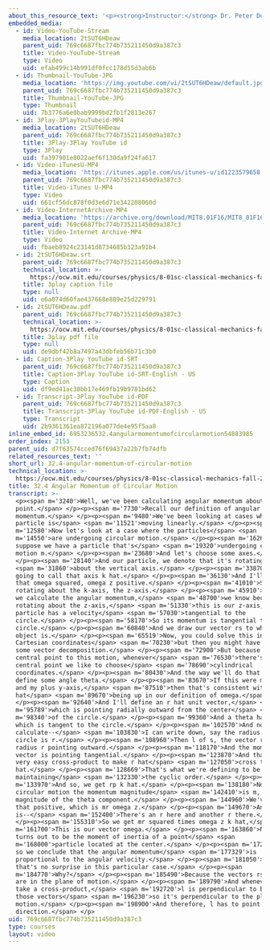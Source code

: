 ```yaml
---
about_this_resource_text: '<p><strong>Instructor:</strong> Dr. Peter Dourmashkin</p>'
embedded_media:
  - id: Video-YouTube-Stream
    media_location: 2tSUT6HDeaw
    parent_uid: 769c6687fbc774b735211450d9a387c3
    title: Video-YouTube-Stream
    type: Video
    uid: efab499c14b991df0fcc178d55d3ab6b
  - id: Thumbnail-YouTube-JPG
    media_location: 'https://img.youtube.com/vi/2tSUT6HDeaw/default.jpg'
    parent_uid: 769c6687fbc774b735211450d9a387c3
    title: Thumbnail-YouTube-JPG
    type: Thumbnail
    uid: 7b3776a6e0bab9999bd2fb1f2813e267
  - id: 3Play-3PlayYouTubeid-MP4
    media_location: 2tSUT6HDeaw
    parent_uid: 769c6687fbc774b735211450d9a387c3
    title: 3Play-3Play YouTube id
    type: 3Play
    uid: fa397901e8022aef6f130da9f24fa617
  - id: Video-iTunesU-MP4
    media_location: 'https://itunes.apple.com/us/itunes-u/id1223579658'
    parent_uid: 769c6687fbc774b735211450d9a387c3
    title: Video-iTunes U-MP4
    type: Video
    uid: 661cf56dc878f0d3e6d71e342208060d
  - id: Video-InternetArchive-MP4
    media_location: 'https://archive.org/download/MIT8.01F16/MIT8_01F16_L32v04_360p.mp4'
    parent_uid: 769c6687fbc774b735211450d9a387c3
    title: Video-Internet Archive-MP4
    type: Video
    uid: fbaeb8924c23141d8734685b323a91b4
  - id: 2tSUT6HDeaw.srt
    parent_uid: 769c6687fbc774b735211450d9a387c3
    technical_location: >-
      https://ocw.mit.edu/courses/physics/8-01sc-classical-mechanics-fall-2016/week-11-angular-momentum/32.4-angular-momentum-of-circular-motion/32.4-angular-momentum-of-circular-motion/2tSUT6HDeaw.srt
    title: 3play caption file
    type: null
    uid: e6a874d60fae437668e889e25d229791
  - id: 2tSUT6HDeaw.pdf
    parent_uid: 769c6687fbc774b735211450d9a387c3
    technical_location: >-
      https://ocw.mit.edu/courses/physics/8-01sc-classical-mechanics-fall-2016/week-11-angular-momentum/32.4-angular-momentum-of-circular-motion/32.4-angular-momentum-of-circular-motion/2tSUT6HDeaw.pdf
    title: 3play pdf file
    type: null
    uid: de9dbf42b8a7497a43dbfeb56b71c3b0
  - id: Caption-3Play YouTube id-SRT
    parent_uid: 769c6687fbc774b735211450d9a387c3
    title: Caption-3Play YouTube id-SRT-English - US
    type: Caption
    uid: df9ed41ac38bb17e469fb19b9781bd62
  - id: Transcript-3Play YouTube id-PDF
    parent_uid: 769c6687fbc774b735211450d9a387c3
    title: Transcript-3Play YouTube id-PDF-English - US
    type: Transcript
    uid: 2b9361361ea872196a077de4e95f5aa8
inline_embed_id: 6953236532.4angularmomentumofcircularmotion54883985
order_index: 2153
parent_uid: d7f63574cced76f69437a22b7fb74dfb
related_resources_text: ''
short_url: 32.4-angular-momentum-of-circular-motion
technical_location: >-
  https://ocw.mit.edu/courses/physics/8-01sc-classical-mechanics-fall-2016/week-11-angular-momentum/32.4-angular-momentum-of-circular-motion/32.4-angular-momentum-of-circular-motion
title: 32.4 Angular Momentum of Circular Motion
transcript: >-
  <p><span m='3240'>Well, we've been calculating angular momentum about a
  point.</span> </p><p><span m='7730'>Recall our definition of angular
  momentum.</span> </p><p><span m='9480'>We've been looking at cases where the
  particle is</span> <span m='11521'>moving linearly.</span> </p><p><span
  m='12580'>Now let's look at a case where the particles</span> <span
  m='14550'>are undergoing circular motion.</span> </p><p><span m='16260'>So
  suppose we have a particle that's</span> <span m='19320'>undergoing circular
  motion m.</span> </p><p><span m='23680'>And let's choose some axes.</span>
  </p><p><span m='28140'>And our particle, we denote that it's rotating</span>
  <span m='31860'>about the vertical axis.</span> </p><p><span m='33870'>I'm
  going to call that axis k hat.</span> </p><p><span m='36130'>And I'll make
  that omega squared, omega z positive.</span> </p><p><span m='41010'>So it's
  rotating about the k-axis, the z-axis.</span> </p><p><span m='45910'>Now, when
  we calculate the angular momentum,</span> <span m='48700'>we know because it's
  rotating about the z-axis,</span> <span m='51330'>this is our z-axis, that the
  particle has a velocity</span> <span m='57030'>tangential to the
  circle.</span> </p><p><span m='58170'>So its momentum is tangential to the
  circle.</span> </p><p><span m='60840'>And we draw our vector rs to where the
  object is.</span> </p><p><span m='65519'>Now, you could solve this in
  Cartesian coordinates</span> <span m='70230'>but then you might have to do
  some vector decomposition.</span> </p><p><span m='72900'>But because there's a
  central point to this motion, whenever</span> <span m='76530'>there's a
  central point we like to choose</span> <span m='78690'>cylindrical
  coordinates.</span> </p><p><span m='80430'>And the way we'll do that is we'll
  define some angle theta.</span> </p><p><span m='83670'>If this were my plus x
  and my plus y-axis,</span> <span m='87510'>then that's consistent with k
  hat</span> <span m='89670'>being up in our definition of omega.</span>
  </p><p><span m='92640'>And I'll define an r hat unit vector,</span> <span
  m='95789'>which is pointing radially outward from the center</span> <span
  m='98340'>of the circle.</span> </p><p><span m='99360'>And a theta hat vector,
  which is tangent to the circle.</span> </p><p><span m='102570'>And now I can
  calculate--</span> <span m='103830'>I can write down, say the radius of this
  circle is r.</span> </p><p><span m='108960'>Then l of s, the vector rs has
  radius r pointing outward.</span> </p><p><span m='118170'>And the momentum
  vector is pointing tangential.</span> </p><p><span m='123870'>And that's a
  very easy cross-product to make r hat</span> <span m='127050'>cross theta
  hat.</span> </p><p><span m='128669'>That's what we're defining to be k hat,
  maintaining</span> <span m='132330'>the cyclic order.</span> </p><p><span
  m='133970'>And so, we get rp k hat.</span> </p><p><span m='138180'>Now for
  circular motion the momentum magnitude</span> <span m='142410'>is m, the
  magnitude of the theta component.</span> </p><p><span m='144960'>We've made
  that positive, which is mr omega z.</span> </p><p><span m='149670'>And so ls
  is--</span> <span m='152400'>There's an r here and another r there.</span>
  </p><p><span m='155310'>So we get mr squared times omega z k hat,</span> <span
  m='161700'>This is our vector omega.</span> </p><p><span m='163860'>Now this
  turns out to be the moment of inertia of a point</span> <span
  m='168000'>particle located at the center.</span> </p><p><span m='172530'>And
  so we conclude that the angular momentum</span> <span m='177329'>is
  proportional to the angular velocity.</span> </p><p><span m='181050'>Now,
  that's no surprise in this particular case.</span> </p><p><span
  m='184770'>Why?</span> </p><p><span m='185490'>Because the vectors rs and p
  are in the plane of motion.</span> </p><p><span m='189790'>And whenever you
  take a cross-product,</span> <span m='192720'>l is perpendicular to both of
  those vectors</span> <span m='196230'>so it's perpendicular to the plane of
  motion.</span> </p><p><span m='198900'>And therefore, l has to point in the z
  direction.</span> </p>
uid: 769c6687fbc774b735211450d9a387c3
type: courses
layout: video
---
```

